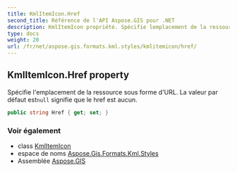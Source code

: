 ```yaml
---
title: KmlItemIcon.Href
second_title: Référence de l'API Aspose.GIS pour .NET
description: KmlItemIcon propriété. Spécifie lemplacement de la ressource sous forme dURL. La valeur par défaut estnull signifie que le href est aucun.
type: docs
weight: 20
url: /fr/net/aspose.gis.formats.kml.styles/kmlitemicon/href/
---
```

## KmlItemIcon.Href property

Spécifie l'emplacement de la ressource sous forme d'URL. La valeur par défaut est`null` signifie que le href est aucun.

```csharp
public string Href { get; set; }
```

### Voir également

* class [KmlItemIcon](../)
* espace de noms [Aspose.Gis.Formats.Kml.Styles](../../kmlitemicon/)
* Assemblée [Aspose.GIS](../../../)


